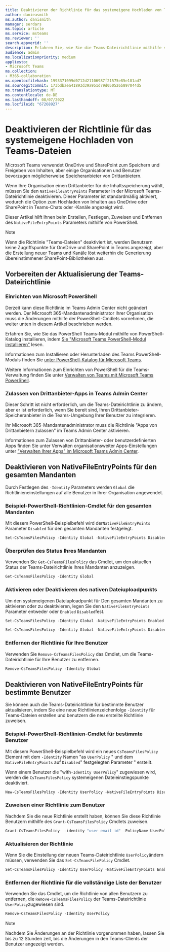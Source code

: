 ```yaml
---
title: Deaktivieren der Richtlinie für das systemeigene Hochladen von Teams-Dateien
author: danieasmith
ms.author: danismith
manager: serdars
ms.topic: article
ms.service: msteams
ms.reviewer: ''
search.appverid: ''
description: Erfahren Sie, wie Sie die Teams-Dateirichtlinie mithilfe von PowerShell erstellen, festlegen, zuweisen und anpassen.
audience: admin
ms.localizationpriority: medium
appliesto:
- Microsoft Teams
ms.collection:
- M365-collaboration
ms.openlocfilehash: 1993371099d0712d21106987f21575e85e181ad7
ms.sourcegitcommit: 173bdbaea41893d39a951d79d050526b897044d5
ms.translationtype: MT
ms.contentlocale: de-DE
ms.lasthandoff: 08/07/2022
ms.locfileid: "67268927"
---
```

# <a name="turn-off-teams-native-file-upload-policy"></a>Deaktivieren der Richtlinie für das systemeigene Hochladen von Teams-Dateien

Microsoft Teams verwendet OneDrive und SharePoint zum Speichern und Freigeben von Inhalten, aber einige Organisationen und Benutzer bevorzugen möglicherweise Speicheranbieter von Drittanbietern.  

Wenn Ihre Organisation einen Drittanbieter für die Inhaltsspeicherung wählt, müssen Sie den `NativeFileEntryPoints` Parameter in der Microsoft Teams-Dateirichtlinie deaktivieren. Dieser Parameter ist standardmäßig aktiviert, wodurch die Option zum Hochladen von Inhalten aus OneDrive oder SharePoint in Teams-Chats oder -Kanäle angezeigt wird.

Dieser Artikel hilft Ihnen beim Erstellen, Festlegen, Zuweisen und Entfernen des `NativeFileEntryPoints` Parameters mithilfe von PowerShell.

>[!NOTE]
>Wenn die Richtlinie "Teams-Dateien" deaktiviert ist, werden Benutzern keine Zugriffspunkte für OneDrive und SharePoint in Teams angezeigt, aber die Erstellung neuer Teams und Kanäle löst weiterhin die Generierung übereinstimmener SharePoint-Bibliotheken aus.

## <a name="prepare-to-update-the-teams-files-policy"></a>Vorbereiten der Aktualisierung der Teams-Dateirichtlinie

### <a name="set-up-microsoft-powershell"></a>Einrichten von Microsoft PowerShell

Derzeit kann diese Richtlinie im Teams Admin Center nicht geändert werden. Der Microsoft 365-Mandantenadministrator Ihrer Organisation muss die Änderungen mithilfe der PowerShell-Cmdlets vornehmen, die weiter unten in diesem Artikel beschrieben werden.

Erfahren Sie, wie Sie das PowerShell Teams-Modul mithilfe von PowerShell-Katalog installieren, indem [Sie "Microsoft Teams PowerShell-Modul installieren"](teams-powershell-install.md) lesen.

Informationen zum Installieren oder Herunterladen des Teams PowerShell-Moduls finden Sie [unter PowerShell-Katalog für Microsoft Teams](https://www.powershellgallery.com/packages/MicrosoftTeams/3.0.0).

Weitere Informationen zum Einrichten von PowerShell für die Teams-Verwaltung finden Sie unter [Verwalten von Teams mit Microsoft Teams PowerShell](teams-powershell-managing-teams.md).

### <a name="allow-third-party-apps-in-teams-admin-center"></a>Zulassen von Drittanbieter-Apps in Teams Admin Center

Dieser Schritt ist nicht erforderlich, um die Teams-Dateirichtlinie zu ändern, aber er ist erforderlich, wenn Sie bereit sind, Ihren Drittanbieter-Speicheranbieter in die Teams-Umgebung Ihrer Benutzer zu integrieren.

Ihr Microsoft 365-Mandantenadministrator muss die Richtlinie "Apps von Drittanbietern zulassen" im Teams Admin Center aktivieren.

Informationen zum Zulassen von Drittanbieter- oder benutzerdefinierten Apps finden Sie unter Verwalten organisationsweiter Apps-Einstellungen unter ["Verwalten Ihrer Apps" im Microsoft Teams Admin Center](/microsoftteams/manage-apps#manage-org-wide-app-settings).

## <a name="turn-off-nativefileentrypoints-for-your-entire-tenant"></a>Deaktivieren von NativeFileEntryPoints für den gesamten Mandanten

Durch Festlegen des `-Identity` Parameters werden `Global` die Richtlinieneinstellungen auf alle Benutzer in Ihrer Organisation angewendet.

### <a name="sample-powershell-policy-cmdlet-for-entire-tenant"></a>Beispiel-PowerShell-Richtlinien-Cmdlet für den gesamten Mandanten

Mit diesem PowerShell-Beispielbefehl wird der`NativeFileEntryPoints` Parameter `Disabled` für den gesamten Mandanten festgelegt.

```powershell
Set-CsTeamsFilesPolicy -Identity Global -NativeFileEntryPoints Disabled
```

### <a name="check-the-status-of-your-tenant"></a>Überprüfen des Status Ihres Mandanten  

Verwenden Sie `Get-CsTeamsFilesPolicy` das Cmdlet, um den aktuellen Status der Teams-Dateirichtlinie Ihres Mandanten anzuzeigen.

```powershell
Get-CsTeamsFilesPolicy -Identity Global
```

### <a name="turn-on-or-turn-off-native-file-upload-point"></a>Aktivieren oder Deaktivieren des nativen Dateiuploadpunkts

Um den systemeigenen Dateiuploadpunkt für Den gesamten Mandanten zu aktivieren oder zu deaktivieren, legen Sie den `NativeFileEntryPoints` Parameter entweder oder `Enabled` `Disabled`fest.

```powershell
Set-CsTeamsFilesPolicy -Identity Global -NativeFileEntryPoints Enabled
```

```powershell
Set-CsTeamsFilesPolicy -Identity Global -NativeFileEntryPoints Disabled
```

### <a name="remove-the-policy-for-your-users"></a>Entfernen der Richtlinie für Ihre Benutzer

Verwenden Sie `Remove-CsTeamsFilesPolicy` das Cmdlet, um die Teams-Dateirichtlinie für Ihre Benutzer zu entfernen.

```powershell
Remove-CsTeamsFilesPolicy -Identity Global
```

## <a name="turn-off-nativefileentrypoints-for-specific-users"></a>Deaktivieren von NativeFileEntryPoints für bestimmte Benutzer

Sie können auch die Teams-Dateirichtlinie für bestimmte Benutzer aktualisieren, indem Sie eine neue Richtlinienzeichenfolge `-Identity` für Teams-Dateien erstellen und benutzern die neu erstellte Richtlinie zuweisen.

### <a name="sample-powershell-policy-cmdlet-for-specific-users"></a>Beispiel-PowerShell-Richtlinien-Cmdlet für bestimmte Benutzer

Mit diesem PowerShell-Beispielbefehl wird ein neues `CsTeamsFilesPolicy` Element mit dem `-Identity` Namen "as `UserPolicy` " und dem `NativeFileEntryPoints` auf `Disabled`" festgelegten Parameter " erstellt.

Wenn einem Benutzer die "with`-Identity UserPolicy`" zugewiesen wird, werden die `CsTeamsFilesPolicy` systemeigenen Dateieinstiegspunkte deaktiviert.

```powershell
New-CsTeamsFilesPolicy -Identity UserPolicy -NativeFileEntryPoints Disabled
```

### <a name="assign-a-policy-to-user"></a>Zuweisen einer Richtlinie zum Benutzer

Nachdem Sie die neue Richtlinie erstellt haben, können Sie diese Richtlinie Benutzern mithilfe des `Grant-CsTeamsFilesPolicy` Cmdlets zuweisen.

```powershell
Grant-CsTeamsFilesPolicy  -identity "user email id" -PolicyName UserPolicy
```

### <a name="update-the-policy"></a>Aktualisieren der Richtlinie

Wenn Sie die Einstellung der neuen Teams-Dateirichtlinie `UserPolicy`ändern müssen, verwenden Sie das `Set-CsTeamsFilePolicy` Cmdlet.

```powershell
Set-CsTeamsFilesPolicy -Identity UserPolicy -NativeFileEntryPoints Enabled
```

### <a name="remove-the-policy-for-the-complete-list-of-users"></a>Entfernen der Richtlinie für die vollständige Liste der Benutzer

Verwenden Sie das Cmdlet, um die Richtlinie von allen Benutzern zu entfernen, die `Remove-CsTeamsFilesPolicy` der Teams-Dateirichtlinie `UserPolicy`zugewiesen sind.

```powershell
Remove-CsTeamsFilesPolicy -Identity UserPolicy
```
>[!NOTE]
> Nachdem Sie Änderungen an der Richtlinie vorgenommen haben, lassen Sie bis zu 12 Stunden zeit, bis die Änderungen in den Teams-Clients der Benutzer angezeigt werden.
